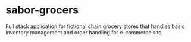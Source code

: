 # sabor-grocers
Full stack application for fictional chain grocery stores that handles basic inventory management and order handling for e-commerce site.
